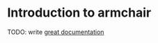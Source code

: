 # Introduction to armchair

TODO: write [great documentation](http://jacobian.org/writing/what-to-write/)

